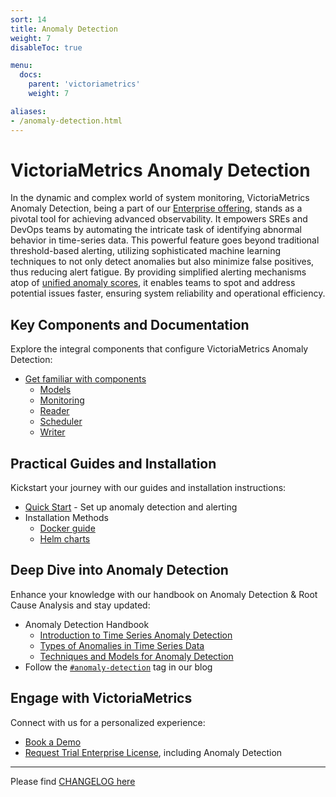 ```yaml
---
sort: 14
title: Anomaly Detection
weight: 7
disableToc: true

menu:
  docs:
    parent: 'victoriametrics'
    weight: 7

aliases:
- /anomaly-detection.html
---
```


# VictoriaMetrics Anomaly Detection

In the dynamic and complex world of system monitoring, VictoriaMetrics Anomaly Detection, being a part of our [Enterprise offering](https://victoriametrics.com/products/enterprise/), stands as a pivotal tool for achieving advanced observability. It empowers SREs and DevOps teams by automating the intricate task of identifying abnormal behavior in time-series data. This powerful feature goes beyond traditional threshold-based alerting, utilizing sophisticated machine learning techniques to not only detect anomalies but also minimize false positives, thus reducing alert fatigue. By providing simplified alerting mechanisms atop of [unified anomaly scores](/anomaly-detection/docs/models/models.html#vmanomaly-output), it enables teams to spot and address potential issues faster, ensuring system reliability and operational efficiency.

## Key Components and Documentation
Explore the integral components that configure VictoriaMetrics Anomaly Detection:
* [Get familiar with components](/anomaly-detection/docs)
    - [Models](/anomaly-detection/docs/models)
    - [Monitoring](/anomaly-detection/docs/monitoring.html)
    - [Reader](/anomaly-detection/docs/reader.html)
    - [Scheduler](/anomaly-detection/docs/scheduler.html)
    - [Writer](/anomaly-detection/docs/writer.html)

## Practical Guides and Installation
Kickstart your journey with our guides and installation instructions:
* [Quick Start](/guides/guide-vmanomaly-vmalert.html) - Set up anomaly detection and alerting
* Installation Methods
    - [Docker guide](../vmanomaly.md#run-vmanomaly-docker-container)
    - [Helm charts](https://github.com/VictoriaMetrics/helm-charts/tree/master/charts/victoria-metrics-anomaly)

## Deep Dive into Anomaly Detection
Enhance your knowledge with our handbook on Anomaly Detection & Root Cause Analysis and stay updated:
* Anomaly Detection Handbook
    - [Introduction to Time Series Anomaly Detection](https://victoriametrics.com/blog/victoriametrics-anomaly-detection-handbook-chapter-1/)
    - [Types of Anomalies in Time Series Data](https://victoriametrics.com/blog/victoriametrics-anomaly-detection-handbook-chapter-2/)
    - [Techniques and Models for Anomaly Detection](https://victoriametrics.com/blog/victoriametrics-anomaly-detection-handbook-chapter-3/)
* Follow the [`#anomaly-detection`](https://victoriametrics.com/blog/tags/anomaly-detection/) tag in our blog

## Engage with VictoriaMetrics
Connect with us for a personalized experience:
* [Book a Demo](https://calendly.com/fred-navruzov/)
* [Request Trial Enterprise License](https://new.victoriametrics.com/products/enterprise/trial/), including Anomaly Detection

---
Please find [CHANGELOG here](./CHANGELOG.md)